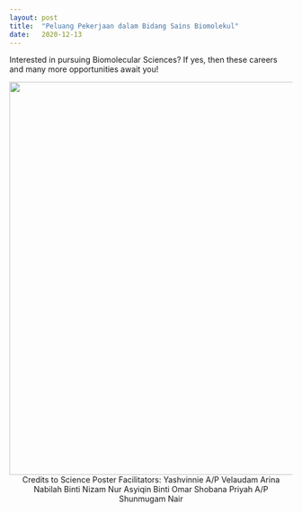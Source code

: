 ```yaml
---
layout: post
title:  "Peluang Pekerjaan dalam Bidang Sains Biomolekul"
date:   2020-12-13
---
```


Interested in pursuing Biomolecular Sciences? If yes, then these careers and many more opportunities await you! 

<center>
    <img src="{{ '/assets/img/Peluang pekerjaan dalam bidang sains biomolekul.png'}}" width="700px" alt="">
<br />
Credits to Science Poster Facilitators:
Yashvinnie A/P Velaudam 
Arina Nabilah Binti Nizam 		
Nur Asyiqin Binti Omar 		
Shobana Priyah A/P Shunmugam Nair 	
